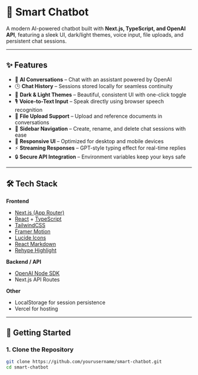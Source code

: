 # 🤖 Smart Chatbot  

A modern AI-powered chatbot built with **Next.js, TypeScript, and OpenAI API**, featuring a sleek UI, dark/light themes, voice input, file uploads, and persistent chat sessions.  

---

## ✨ Features  

- 💬 **AI Conversations** – Chat with an assistant powered by OpenAI  
- 🕒 **Chat History** – Sessions stored locally for seamless continuity  
- 🎨 **Dark & Light Themes** – Beautiful, consistent UI with one-click toggle  
- 🎙️ **Voice-to-Text Input** – Speak directly using browser speech recognition  
- 📂 **File Upload Support** – Upload and reference documents in conversations  
- 🧩 **Sidebar Navigation** – Create, rename, and delete chat sessions with ease  
- 📱 **Responsive UI** – Optimized for desktop and mobile devices  
- ⚡ **Streaming Responses** – GPT-style typing effect for real-time replies  
- 🔒 **Secure API Integration** – Environment variables keep your keys safe  

---

## 🛠️ Tech Stack  

**Frontend**  
- [Next.js (App Router)](https://nextjs.org/)  
- [React](https://react.dev/) + [TypeScript](https://www.typescriptlang.org/)  
- [TailwindCSS](https://tailwindcss.com/)  
- [Framer Motion](https://www.framer.com/motion/)  
- [Lucide Icons](https://lucide.dev/)  
- [React Markdown](https://github.com/remarkjs/react-markdown)  
- [Rehype Highlight](https://github.com/rehypejs/rehype-highlight)  

**Backend / API**  
- [OpenAI Node SDK](https://github.com/openai/openai-node)  
- Next.js API Routes  

**Other**  
- LocalStorage for session persistence  
- Vercel for hosting  

---

## 🚀 Getting Started  

### 1. Clone the Repository  
```bash
git clone https://github.com/yourusername/smart-chatbot.git
cd smart-chatbot

